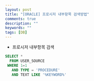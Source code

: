 ```yaml
---
layout: post
title: "[ORACLE] 프로시저 내부항목 검색방법"
comments: true
description: ""
keywords: ""
tags: [DB]
---
```


- 프로시저 내부항목 검색

```sql
SELECT *
  FROM USER_SOURCE
 WHERE 1=1
   AND TYPE = 'PROCEDURE'
   AND TEXT LIKE '%KEYWORD%'
```





